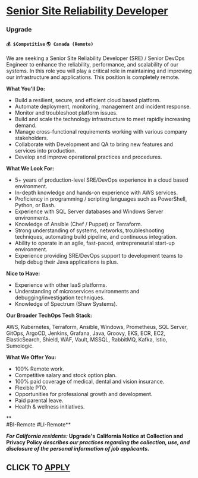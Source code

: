 # [Senior Site Reliability Developer](https://www.remotewlb.com/apply/senior-site-reliability-developer)  
### Upgrade  
#### `💰 $Competitive` `🌎 Canada (Remote)`  

We are seeking a Senior Site Reliability Developer (SRE) / Senior DevOps Engineer to enhance the reliability, performance, and scalability of our systems. In this role you will play a critical role in maintaining and improving our infrastructure and applications. This position is completely remote.

**What You’ll Do:**

  * Build a resilient, secure, and efficient cloud based platform.
  * Automate deployment, monitoring, management and incident response.
  * Monitor and troubleshoot platform issues.
  * Build and scale the technology infrastructure to meet rapidly increasing demand.
  * Manage cross-functional requirements working with various company stakeholders.
  * Collaborate with Development and QA to bring new features and services into production.
  * Develop and improve operational practices and procedures.

**What We Look For:**

  * 5+ years of production-level SRE/DevOps experience in a cloud based environment.
  * In-depth knowledge and hands-on experience with AWS services.
  * Proficiency in programming / scripting languages such as PowerShell, Python, or Bash.
  * Experience with SQL Server databases and Windows Server environments.
  * Knowledge of Ansible (Chef / Puppet) or Terraform.
  * Strong understanding of systems, networks, troubleshooting techniques, automating build pipeline, and continuous integration.
  * Ability to operate in an agile, fast-paced, entrepreneurial start-up environment.
  * Experience providing SRE/DevOps support to development teams to help debug their Java applications is plus.

**Nice to Have:**

  * Experience with other IaaS platforms.
  * Understanding of microservices environments and debugging/investigation techniques.
  * Knowledge of Spectrum (Shaw Systems). 

**Our Broader TechOps Tech Stack:**

AWS, Kubernetes, Terraform, Ansible, Windows, Prometheus, SQL Server, GitOps, ArgoCD, Jenkins, Grafana, Java, Groovy, EKS, ECR, EC2, ElasticSearch, Shield, WAF, Vault, MSSQL, RabbitMQ, Kafka, Istio, Sumologic.

**What We Offer You:**

  * 100% Remote work.
  * Competitive salary and stock option plan.
  * 100% paid coverage of medical, dental and vision insurance. 
  * Flexible PTO.
  * Opportunities for professional growth and development. 
  * Paid parental leave.
  * Health & wellness initiatives.

**  
#BI-Remote #LI-Remote**

**_For California residents:_ Upgrade's California Notice at Collection and Privacy Policy _describes our practices regarding the collection, use, and disclosure of the personal information of job applicants._**

  
## CLICK TO [APPLY](https://www.remotewlb.com/apply/senior-site-reliability-developer)

